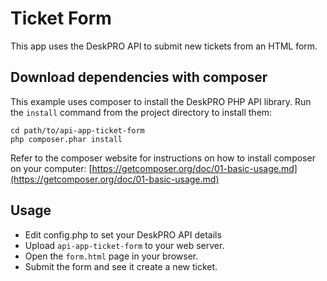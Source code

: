 Ticket Form
===========

This app uses the DeskPRO API to submit new tickets from an HTML form.

Download dependencies with composer
-----------------------------------

This example uses composer to install the DeskPRO PHP API library. Run the `install` command from the project directory to install them:

    cd path/to/api-app-ticket-form
    php composer.phar install

Refer to the composer website for instructions on how to install composer on your computer:
[https://getcomposer.org/doc/01-basic-usage.md](https://getcomposer.org/doc/01-basic-usage.md)

Usage
-----

* Edit config.php to set your DeskPRO API details
* Upload `api-app-ticket-form` to your web server.
* Open the `form.html` page in your browser.
* Submit the form and see it create a new ticket.
